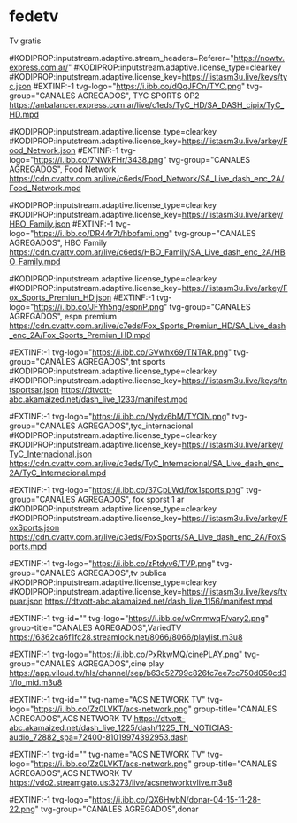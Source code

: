 # fedetv
Tv gratis 

#KODIPROP:inputstream.adaptive.stream_headers=Referer="https://nowtv.express.com.ar/"
#KODIPROP:inputstream.adaptive.license_type=clearkey
#KODIPROP:inputstream.adaptive.license_key=https://listasm3u.live/keys/tyc.json
#EXTINF:-1 tvg-logo="https://i.ibb.co/dQqJFCn/TYC.png" tvg-group="CANALES AGREGADOS", TYC SPORTS OP2
https://anbalancer.express.com.ar/live/c1eds/TyC_HD/SA_DASH_cipix/TyC_HD.mpd

#KODIPROP:inputstream.adaptive.license_type=clearkey
#KODIPROP:inputstream.adaptive.license_key=https://listasm3u.live/arkey/Food_Network.json
#EXTINF:-1 tvg-logo="https://i.ibb.co/7NWkFHr/3438.png" tvg-group="CANALES AGREGADOS", Food Network 
https://cdn.cvattv.com.ar/live/c6eds/Food_Network/SA_Live_dash_enc_2A/Food_Network.mpd

#KODIPROP:inputstream.adaptive.license_type=clearkey
#KODIPROP:inputstream.adaptive.license_key=https://listasm3u.live/arkey/HBO_Family.json
#EXTINF:-1 tvg-logo="https://i.ibb.co/DR44r7t/hbofami.png" tvg-group="CANALES AGREGADOS", HBO Family 
https://cdn.cvattv.com.ar/live/c6eds/HBO_Family/SA_Live_dash_enc_2A/HBO_Family.mpd

#KODIPROP:inputstream.adaptive.license_type=clearkey
#KODIPROP:inputstream.adaptive.license_key=https://listasm3u.live/arkey/Fox_Sports_Premiun_HD.json
#EXTINF:-1 tvg-logo="https://i.ibb.co/JFYh5ng/espnP.png" tvg-group="CANALES AGREGADOS", espn premium
https://cdn.cvattv.com.ar/live/c7eds/Fox_Sports_Premiun_HD/SA_Live_dash_enc_2A/Fox_Sports_Premiun_HD.mpd

#EXTINF:-1 tvg-logo="https://i.ibb.co/GVwhx69/TNTAR.png" tvg-group="CANALES AGREGADOS",tnt sports 
#KODIPROP:inputstream.adaptive.license_type=clearkey
#KODIPROP:inputstream.adaptive.license_key=https://listasm3u.live/keys/tntsportsar.json
https://dtvott-abc.akamaized.net/dash_live_1233/manifest.mpd

#EXTINF:-1 tvg-logo="https://i.ibb.co/Nydv6bM/TYCIN.png" tvg-group="CANALES AGREGADOS",tyc_internacional
#KODIPROP:inputstream.adaptive.license_type=clearkey
#KODIPROP:inputstream.adaptive.license_key=https://listasm3u.live/arkey/TyC_Internacional.json
https://cdn.cvattv.com.ar/live/c3eds/TyC_Internacional/SA_Live_dash_enc_2A/TyC_Internacional.mpd

#EXTINF:-1 tvg-logo="https://i.ibb.co/37CpLWd/fox1sports.png" tvg-group="CANALES AGREGADOS", fox sporst 1 ar
#KODIPROP:inputstream.adaptive.license_type=clearkey
#KODIPROP:inputstream.adaptive.license_key=https://listasm3u.live/arkey/FoxSports.json
https://cdn.cvattv.com.ar/live/c3eds/FoxSports/SA_Live_dash_enc_2A/FoxSports.mpd

#EXTINF:-1 tvg-logo="https://i.ibb.co/zFtdyv6/TVP.png" tvg-group="CANALES AGREGADOS",tv publica
#KODIPROP:inputstream.adaptive.license_type=clearkey
#KODIPROP:inputstream.adaptive.license_key=https://listasm3u.live/keys/tvpuar.json
https://dtvott-abc.akamaized.net/dash_live_1156/manifest.mpd

#EXTINF:-1 tvg-id="" tvg-logo="https://i.ibb.co/wCmmwqF/vary2.png" group-title="CANALES AGREGADOS",VariedTV
https://6362ca6f1fc28.streamlock.net/8066/8066/playlist.m3u8

#EXTINF:-1 tvg-logo="https://i.ibb.co/PxRkwMQ/cinePLAY.png" tvg-group="CANALES AGREGADOS",cine play
https://app.viloud.tv/hls/channel/sep/b63c52799c826fc7ee7cc750d050cd31/lo_mid.m3u8

#EXTINF:-1 tvg-id="" tvg-name="ACS NETWORK TV" tvg-logo="https://i.ibb.co/Zz0LVKT/acs-network.png" group-title="CANALES AGREGADOS",ACS NETWORK TV
https://dtvott-abc.akamaized.net/dash_live_1225/dash/1225_TN_NOTICIAS-audio_72882_spa=72400-81019974392953.dash

#EXTINF:-1 tvg-id="" tvg-name="ACS NETWORK TV" tvg-logo="https://i.ibb.co/Zz0LVKT/acs-network.png" group-title="CANALES AGREGADOS",ACS NETWORK TV
https://vdo2.streamgato.us:3273/live/acsnetworktvlive.m3u8

#EXTINF:-1 tvg-logo="https://i.ibb.co/QX6HwbN/donar-04-15-11-28-22.png" tvg-group="CANALES AGREGADOS",donar










